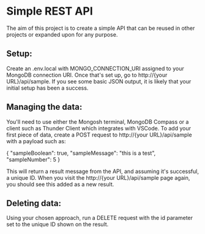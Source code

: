 # Simple REST API
The aim of this project is to create a simple API that can be reused in other projects or expanded upon for any purpose.

## Setup:
Create an .env.local with MONGO_CONNECTION_URI assigned to your MongoDB connection URI. Once that's set up, go to http://{your URL}/api/sample. If you see some basic JSON output, it is likely that your initial setup has been a success.

## Managing the data:
You'll need to use either the Mongosh terminal, MongoDB Compass or a client such as Thunder Client which integrates with VSCode. To add your first piece of data, create a POST request to http://{your URL}/api/sample with a payload such as:

{
    "sampleBoolean": true,
    "sampleMessage": "this is a test",
    "sampleNumber": 5
}

This will return a result message from the API, and assuming it's successful, a unique ID. When you visit the http://{your URL}/api/sample page again, you should see this added as a new result. 

## Deleting data:
Using your chosen approach, run a DELETE request with the id parameter set to the unique ID shown on the result. 